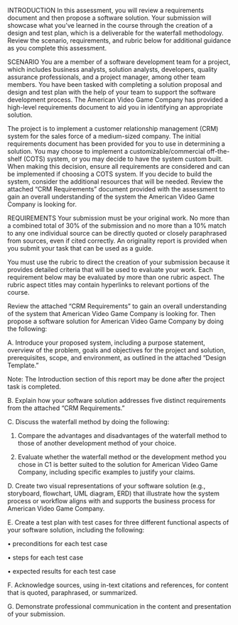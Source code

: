 INTRODUCTION
In this assessment, you will review a requirements document and then propose a software solution. Your submission will showcase what you’ve learned in the course through the creation of a design and test plan, which is a deliverable for the waterfall methodology. Review the scenario, requirements, and rubric below for additional guidance as you complete this assessment.

SCENARIO
You are a member of a software development team for a project, which includes business analysts, solution analysts, developers, quality assurance professionals, and a project manager, among other team members. You have been tasked with completing a solution proposal and design and test plan with the help of your team to support the software development process. The American Video Game Company has provided a high-level requirements document to aid you in identifying an appropriate solution.



The project is to implement a customer relationship management (CRM) system for the sales force of a medium-sized company. The initial requirements document has been provided for you to use in determining a solution. You may choose to implement a customizable/commercial off-the-shelf (COTS) system, or you may decide to have the system custom built. When making this decision, ensure all requirements are considered and can be implemented if choosing a COTS system. If you decide to build the system, consider the additional resources that will be needed. Review the attached “CRM Requirements” document provided with the assessment to gain an overall understanding of the system the American Video Game Company is looking for.

REQUIREMENTS
Your submission must be your original work. No more than a combined total of 30% of the submission and no more than a 10% match to any one individual source can be directly quoted or closely paraphrased from sources, even if cited correctly. An originality report is provided when you submit your task that can be used as a guide.



You must use the rubric to direct the creation of your submission because it provides detailed criteria that will be used to evaluate your work. Each requirement below may be evaluated by more than one rubric aspect. The rubric aspect titles may contain hyperlinks to relevant portions of the course.



Review the attached “CRM Requirements” to gain an overall understanding of the system that American Video Game Company is looking for. Then propose a software solution for American Video Game Company by doing the following:

 

A.  Introduce your proposed system, including a purpose statement, overview of the problem, goals and objectives for the project and solution, prerequisites, scope, and environment, as outlined in the attached “Design Template.” 



Note: The Introduction section of this report may be done after the project task is completed.



B.  Explain how your software solution addresses five distinct requirements from the attached “CRM Requirements.” 



C.  Discuss the waterfall method by doing the following:

1.  Compare the advantages and disadvantages of the waterfall method to those of another development method of your choice.

2.  Evaluate whether the waterfall method or the development method you chose in C1 is better suited to the solution for American Video Game Company, including specific examples to justify your claims.



D.  Create two visual representations of your software solution (e.g., storyboard, flowchart, UML diagram, ERD) that illustrate how the system process or workflow aligns with and supports the business process for American Video Game Company. 



E.  Create a test plan with test cases for three different functional aspects of your software solution, including the following:

•   preconditions for each  test case

•   steps for each  test case

•   expected results for each  test case 



F.  Acknowledge sources, using in-text citations and references, for content that is quoted, paraphrased, or summarized. 



G.  Demonstrate professional communication in the content and presentation of your submission.
